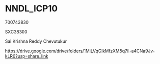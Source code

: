 # NNDL_ICP10

700743830


SXC38300


Sai Krishna Reddy Chevutukur



https://drive.google.com/drive/folders/1MiLVqGIkMfzXM5q7lI-a4CNa9Jv-kLR6?usp=share_link
